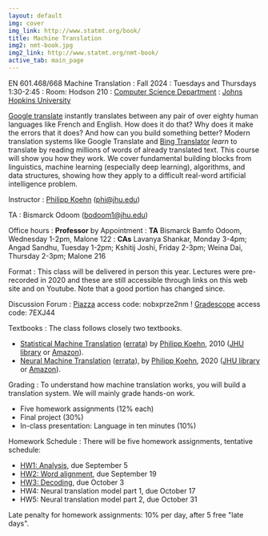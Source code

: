 ```yaml
---
layout: default
img: cover
img_link: http://www.statmt.org/book/
title: Machine Translation
img2: nmt-book.jpg
img2_link: http://www.statmt.org/nmt-book/
active_tab: main_page
---
```


EN 601.468/668 Machine Translation
: Fall 2024
: Tuesdays and Thursdays 1:30-2:45
: Room: Hodson 210
: [Computer Science Department](http://www.cs.jhu.edu/)
: [Johns Hopkins University](http://www.jhu.edu/)

[Google translate](http://translate.google.com/) instantly
translates between any pair of over eighty human languages
like French and English. How does it do that? Why does it
make the errors that it does? And how can you build something
better? Modern translation systems like Google Translate and
[Bing Translator](http://www.microsofttranslator.com/)
*learn* to translate by reading millions of words of already
translated text. This course will show you how they work.
We cover fundamental building blocks from linguistics,
machine learning (especially deep learning), algorithms, and data structures,
showing how they apply to a difficult
real-word artificial intelligence problem.

Instructor
: [Philipp Koehn](http://www.cs.jhu.edu/~phi/) (<phi@jhu.edu>)

TA
: Bismarck Odoom (bodoom1@jhu.edu)

Office hours
: **Professor** by Appointment
: **TA** Bismarck Bamfo Odoom, Wednesday 1-2pm, Malone 122
: **CAs** Lavanya Shankar, Monday 3-4pm; Angad Sandhu, Tuesday 1-2pm; Kshitij Joshi, Friday 2-3pm; Weina Dai, Thursday 2-3pm; Malone 216

Format
: This class will be delivered in person this year. Lectures were pre-recorded in 2020 and these are still accessible through links on this web site and on Youtube. Note that a good portion has changed since.

Discussion Forum
: [Piazza](https://piazza.com/jhu/fall2024/en601468/home) access code: nobxprze2nm
! [Gradescope](https://www.gradescope.com/courses/829984) access code: 7EXJ44

Textbooks
: The class follows closely two textbooks.
* [Statistical Machine Translation](http://www.statmt.org/book/) (<a href="http://statmt.org/book/errata.html">errata</a>)
by [Philipp Koehn](http://www.cs.jhu.edu/~phi/), 2010
(<a href="https://catalyst.library.jhu.edu/catalog/bib_3522360">JHU library</a> or <a href="http://www.amazon.com/Statistical-Machine-Translation-Philipp-Koehn/dp/0521874157">Amazon</a>).
* [Neural Machine Translation](http://www.statmt.org/nmt-book/) (<a href="http://statmt.org/nmt-book/errata.html">errata</a>), by [Philipp Koehn](http://www.cs.jhu.edu/~phi/), 2020 (<a href="https://catalyst.library.jhu.edu/catalog/bib_8609876">JHU library</a> or <a href="https://www.amazon.com/gp/product/1108497322">Amazon</a>).

Grading
: To understand how machine translation works, you will build a translation system.
We will mainly grade hands-on work.

* Five homework assignments (12% each)
* Final project (30%)
* In-class presentation: Language in ten minutes (10%)

Homework Schedule
: There will be five homework assignments, tentative schedule:
* [HW1: Analysis](hw0.html), due September 5
* [HW2: Word alignment](hw1.html), due September 19
* [HW3: Decoding](hw2.html), due October 3
* HW4: Neural translation model part 1, due October 17
* HW5: Neural translation model part 2, due October 31

Late penalty for homework assignments: 10% per day, after 5 free "late days".
